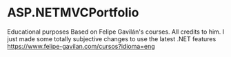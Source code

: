 # ASP.NETMVCPortfolio
Educational purposes  Based on Felipe Gavilán's courses. All credits to him. I just made some totally subjective changes to use the latest .NET features https://www.felipe-gavilan.com/cursos?idioma=eng
